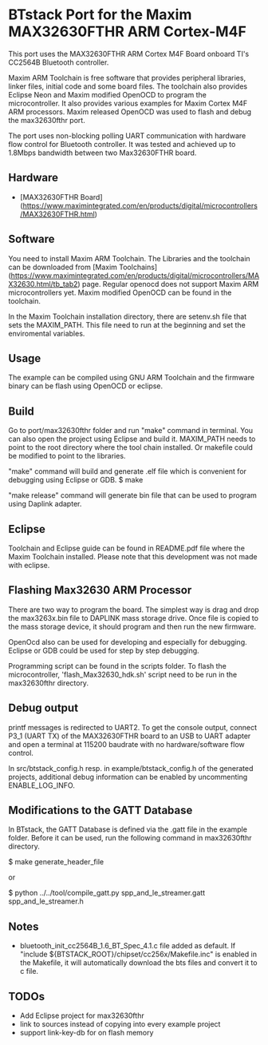 # BTstack Port for the Maxim MAX32630FTHR ARM Cortex-M4F

This port uses the MAX32630FTHR ARM Cortex M4F Board onboard TI's CC2564B Bluetooth controller.

Maxim ARM Toolchain is free software that provides peripheral libraries, linker files, initial code and some board files.
The toolchain also provides Eclipse Neon and Maxim modified OpenOCD to program the microcontroller.
It also provides various examples for Maxim Cortex M4F ARM processors. Maxim released OpenOCD was used to flash and debug the max32630fthr port.

The port uses non-blocking polling UART communication with hardware flow control for Bluetooth controller. It was tested and achieved up to 1.8Mbps bandwidth between two Max32630FTHR board.

## Hardware

- [MAX32630FTHR Board] (https://www.maximintegrated.com/en/products/digital/microcontrollers/MAX32630FTHR.html)

## Software

You need to install Maxim ARM Toolchain. The Libraries and the toolchain can be downloaded from [Maxim Toolchains] (https://www.maximintegrated.com/en/products/digital/microcontrollers/MAX32630.html/tb_tab2) page. Regular openocd does not support Maxim ARM microcontrollers yet. Maxim modified OpenOCD can be found in the toolchain.

In the Maxim Toolchain installation directory, there are setenv.sh file that sets the MAXIM_PATH. This file need to run at the beginning and set the enviromental variables.

## Usage

The example can be compiled using GNU ARM Toolchain and the firmware binary can be flash using OpenOCD or eclipse.

## Build

Go to port/max32630fthr folder and run "make" command in terminal. You can also open the project using Eclipse and build it.
MAXIM_PATH needs to point to the root directory where the tool chain installed. Or makefile could be modified to point to the libraries.

"make" command will build and generate .elf file which is convenient for debugging using Eclipse or GDB.
$ make

"make release" command will generate bin file that can be used to program using Daplink adapter.

## Eclipse

Toolchain and Eclipse guide can be found in README.pdf file where the Maxim Toolchain installed.
Please note that this development was not made with eclipse.

## Flashing Max32630 ARM Processor

There are two way to program the board. The simplest way is drag and drop the max3263x.bin file to DAPLINK mass storage drive. Once file is copied to the mass storage device, it should program and then run the new firmware.

OpenOcd also can be used for developing and especially for debugging. Eclipse or GDB could be used for step by step debugging.

Programming script can be found in the scripts folder.
To flash the microcontroller, 'flash_Max32630_hdk.sh' script need to be run in the max32630fthr directory.


## Debug output

printf messages is redirected to UART2.
To get the console output, connect P3_1 (UART TX) of the MAX32630FTHR board to an USB to UART adapter and open a terminal at 115200 baudrate with no hardware/software flow control.

In src/btstack_config.h resp. in example/btstack_config.h of the generated projects, additional debug information can be enabled by uncommenting ENABLE_LOG_INFO.


## Modifications to the GATT Database

In BTstack, the GATT Database is defined via the .gatt file in the example folder. Before it can be used, run the following command in max32630fthr directory.

$ make generate_header_file

or

$ python ../../tool/compile_gatt.py spp_and_le_streamer.gatt spp_and_le_streamer.h


## Notes

 - bluetooth_init_cc2564B_1.6_BT_Spec_4.1.c file added as default. If "include ${BTSTACK_ROOT}/chipset/cc256x/Makefile.inc" is enabled in the Makefile, it will automatically download the bts files and convert it to c file.

## TODOs
  - Add Eclipse project for max32630fthr
  - link to sources instead of copying into every example project
  - support link-key-db for on flash memory
